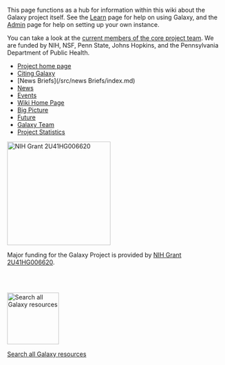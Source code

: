 This page functions as a hub for information within this wiki about the Galaxy project itself. See the [Learn](/src/Learn/index.md) page for help on using Galaxy, and the [Admin](/src/Admin/index.md) page for help on setting up your own instance.

You can take a look at the [current members of the core project team](/src/GalaxyTeam/index.md). We are funded by NIH, NSF, Penn State, Johns Hopkins, and the Pennsylvania Department of Public Health.

* [Project home page](http://galaxyproject.org)
* [Citing Galaxy](/src/CitingGalaxy/index.md)
* [News Briefs](/src/news Briefs/index.md)
* [News](/src/news/index.md)
* [Events](/src/events/index.md)
* [Wiki Home Page](/src/FrontPage/index.md)
* [Big Picture](/src/BigPicture/index.md)
* [Future](/src/Future/index.md)
* [Galaxy Team](/src/GalaxyTeam/index.md)
* [Project Statistics](/src/GalaxyProject/Statistics/index.md) 

<div class='right'><a href='https://projectreporter.nih.gov/project_info_description.cfm?aid=8998830&icde=0'><img src="/src/images/Logos/NIHwithTagline.png" alt="NIH Grant 2U41HG006620" width="240" /></a>
</div>

Major funding for the Galaxy Project is provided by [NIH Grant 2U41HG006620](https://projectreporter.nih.gov/project_info_description.cfm?aid=8998830&icde=0).

<br /><br />

<div class='center'>
<a href='http://galaxyproject.org/search/'><img src="/src/images/Logos/GalaxyWebSearch.png" alt="Search all Galaxy resources" width="120" /></a>

[Search all Galaxy resources](http://galaxyproject.org/search/)
</div>
